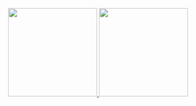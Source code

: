 <!-- 
- 👋 Hi, I’m @e1ghts1x, or just Emanuel.
- 🌎 I'm From Brazil, a lovely country <3
- 👀 I’m interested in learn more and more.
- 🌱 I’m currently learning system development and analysis (my first graduation).
-->

<div align="center">
  <a href="https://github.com/rafaballerini">
  <img height="180em" src="https://github-readme-stats.vercel.app/api?username=rafaballerini&show_icons=true&theme=dracula&include_all_commits=true count_private=true"/>
  <img height="180em" src="https://github-readme-stats.vercel.app/api/top-langs/?username=rafaballerini&layout=compact&langs_count=7&theme=dracula"/>
</div>

<!---
e1ghts1x/e1ghts1x is a ✨ special ✨ repository because its `README.md` (this file) appears on your GitHub profile.
You can click the Preview link to take a look at your changes.
--->
